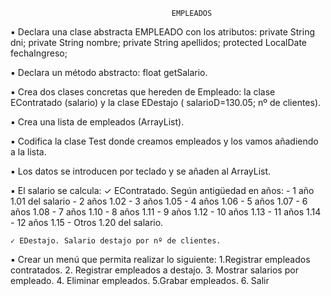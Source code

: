                                         EMPLEADOS

▪ Declara una clase abstracta EMPLEADO con los atributos:
    private String dni;
    private String nombre;
    private String apellidos;
    protected LocalDate fechaIngreso;

▪ Declara un método abstracto: float getSalario.

▪ Crea dos clases concretas que hereden de Empleado: la clase EContratado (salario) y
    la clase EDestajo ( salarioD=130.05; nº de clientes).

▪ Crea una lista de empleados (ArrayList).

▪ Codifica la clase Test donde creamos empleados y los vamos añadiendo a la lista.

▪ Los datos se introducen por teclado y se añaden al ArrayList.

▪ El salario se calcula:
    ✓ EContratado. Según antigüedad en años:
    - 1 año 1.01 del salario
    - 2 años 1.02
    - 3 años 1.05
    - 4 años 1.06
    - 5 años 1.07
    - 6 años 1.08
    - 7 años 1.10
    - 8 años 1.11
    - 9 años 1.12
    - 10 años 1.13
    - 11 años 1.14
    - 12 años 1.15
    - Otros 1.20 del salario.
    
    ✓ EDestajo. Salario destajo por nº de clientes.

▪ Crear un menú que permita realizar lo siguiente:
 1.Registrar empleados contratados.
 2. Registrar empleados a destajo.
 3. Mostrar salarios por empleado.
 4. Eliminar empleados.
 5.Grabar empleados.
 6. Salir